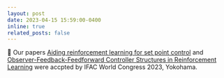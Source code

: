 ```yaml
---
layout: post
date: 2023-04-15 15:59:00-0400
inline: true
related_posts: false
---
```

🎉 Our papers [Aiding reinforcement learning for set point control](https://arxiv.org/abs/2304.10289) and [Observer-Feedback-Feedforward Controller Structures in Reinforcement Learning](https://arxiv.org/abs/2304.10276) were accpted by IFAC World Congress 2023, Yokohama.
